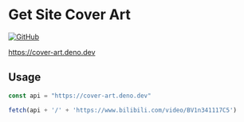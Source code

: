 # Get Site Cover Art

[![GitHub](https://img.shields.io/badge/github-%23121011.svg?style=for-the-badge&logo=github&logoColor=white)](https://github.com/KusStar/deno-serverless-functions/tree/main/cover-art.deno.dev)

<https://cover-art.deno.dev>

## Usage

```js
const api = "https://cover-art.deno.dev"

fetch(api + '/' + 'https://www.bilibili.com/video/BV1n341117C5')
```
